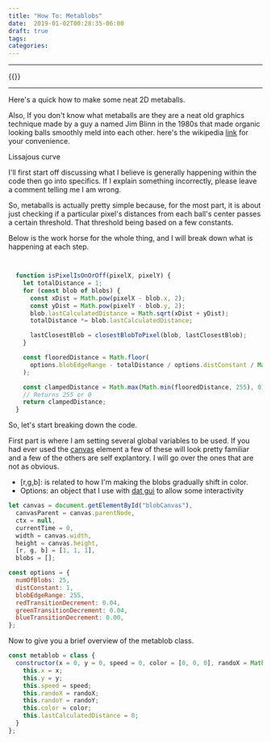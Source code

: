 ```yaml
---
title: "How To: Metablobs"
date:  2019-01-02T00:28:35-06:00
draft: true
tags: 
categories: 
---
```


---------
{{<canvas canvasId="blobCanvas" canvasWidth="200" canvasHeight="200" src="js/metablobs.js">}}

---------

Here's a quick how to make some neat 2D metaballs.

Also, If you don't know what metaballs are they are a neat old graphics technique made by a guy a named Jim Blinn in the 1980s that made organic looking balls smoothly meld into each other. here's the wikipedia [link](https://en.wikipedia.org/wiki/Metaballs) for your convenience.

Lissajous curve

I'll first start off discussing what I believe is generally happening within the code then go into specifics.
If I explain something incorrectly, please leave a comment telling me I am wrong.

So, metaballs is actually pretty simple because, for the most part, it is about just checking if a particular pixel's distances from each ball's center passes a certain threshold. That threshold being based on a few constants.

 Below is the work horse for the whole thing, and I will break down what is happening at each step.
```javascript


  function isPixelIsOnOrOff(pixelX, pixelY) {
    let totalDistance = 1;
    for (const blob of blobs) {
      const xDist = Math.pow(pixelX - blob.x, 2);
      const yDist = Math.pow(pixelY - blob.y, 2);
      blob.lastCalculatedDistance = Math.sqrt(xDist + yDist);
      totalDistance *= blob.lastCalculatedDistance;

      lastClosestBlob = closestBlobToPixel(blob, lastClosestBlob);
    }

    const flooredDistance = Math.floor(
      options.blobEdgeRange - totalDistance / options.distConstant / Math.pow(10, blobs.length * 2)
    );

    const clampedDistance = Math.max(Math.min(flooredDistance, 255), 0);
    // Returns 255 or 0
    return clampedDistance;
  }
```


So, let's start breaking down the code.

First part is where I am setting several global variables to be used.
If you had ever used the [canvas](https://developer.mozilla.org/en-US/docs/Web/API/Canvas_API) element a few of these will look pretty familiar and a few of the others are self explantory. I will go over the ones that are not as obvious.

* [r,g,b]: is related to how I'm making the blobs gradually shift in color.
* Options: an object that I use with [dat gui](https://github.com/dataarts/dat.gui) to allow some interactivity

```javascript
let canvas = document.getElementById("blobCanvas"),
  canvasParent = canvas.parentNode,
  ctx = null,
  currentTime = 0,
  width = canvas.width,
  height = canvas.height,
  [r, g, b] = [1, 1, 1],
  blobs = [];

const options = {
  numOfBlobs: 25,
  distConstant: 1,
  blobEdgeRange: 255,
  redTransitionDecrement: 0.04,
  greenTransitionDecrement: 0.04,
  blueTransitionDecrement: 0.00,
};
```

Now to give you a brief overview of the metablob class.
```javascript
const metablob = class {
  constructor(x = 0, y = 0, speed = 0, color = [0, 0, 0], randoX = Math.random(), randoY = Math.random()) {
    this.x = x;
    this.y = y;
    this.speed = speed;
    this.randoX = randoX;
    this.randoY = randoY;
    this.color = color;
    this.lastCalculatedDistance = 0;
  }
};
```
